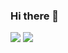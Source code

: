### Hi there 👋

<!--
**orexxq/orexxq** is a ✨ _special_ ✨ repository because its `README.md` (this file) appears on your GitHub profile.

Here are some ideas to get you started:

- 🔭 I’m currently working on ...
- 🌱 I’m currently learning ...
- 👯 I’m looking to collaborate on ...
- 🤔 I’m looking for help with ...
- 💬 Ask me about ...
- 📫 How to reach me: ...
- 😄 Pronouns: ...
- ⚡ Fun fact: ...
-->

<div styles="display: flex; width: 100%;">
  <img styles="height: 100%" src="https://github-readme-stats.vercel.app/api?username=orexxq&theme=synthwave"/>
  <img styles="height: 100%" src="https://github-readme-stats.vercel.app/api/top-langs/?username=orexxq&layout=compact&langs_count=6"/>
</div>
